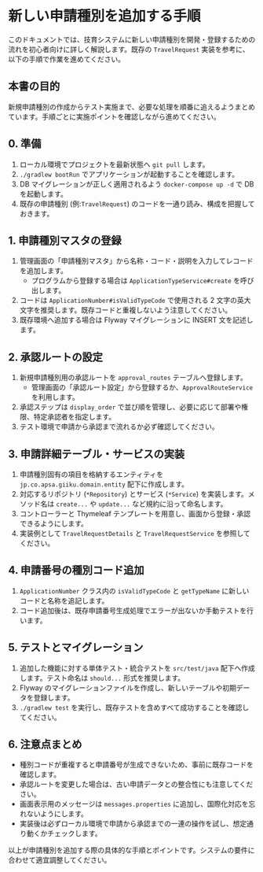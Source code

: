 # 新しい申請種別を追加する手順

このドキュメントでは、技育システムに新しい申請種別を開発・登録するための流れを初心者向けに詳しく解説します。既存の `TravelRequest` 実装を参考に、以下の手順で作業を進めてください。

## 本書の目的

新規申請種別の作成からテスト実施まで、必要な処理を順番に追えるようまとめています。手順ごとに実施ポイントを確認しながら進めてください。

## 0. 準備

1. ローカル環境でプロジェクトを最新状態へ `git pull` します。
2. `./gradlew bootRun` でアプリケーションが起動することを確認します。
3. DB マイグレーションが正しく適用されるよう `docker-compose up -d` で DB を起動します。
4. 既存の申請種別 (例:`TravelRequest`) のコードを一通り読み、構成を把握しておきます。

## 1. 申請種別マスタの登録

1. 管理画面の「申請種別マスタ」から名称・コード・説明を入力してレコードを追加します。
   - プログラムから登録する場合は `ApplicationTypeService#create` を呼び出します。
2. コードは `ApplicationNumber#isValidTypeCode` で使用される 2 文字の英大文字を推奨します。既存コードと重複しないよう注意してください。
3. 既存環境へ追加する場合は Flyway マイグレーションに INSERT 文を記述します。

## 2. 承認ルートの設定

1. 新規申請種別用の承認ルートを `approval_routes` テーブルへ登録します。
   - 管理画面の「承認ルート設定」から登録するか、`ApprovalRouteService` を利用します。
2. 承認ステップは `display_order` で並び順を管理し、必要に応じて部署や権限、特定承認者を指定します。
3. テスト環境で申請から承認まで流れるか必ず確認してください。

## 3. 申請詳細テーブル・サービスの実装

1. 申請種別固有の項目を格納するエンティティを `jp.co.apsa.giiku.domain.entity` 配下に作成します。
2. 対応するリポジトリ (`*Repository`) とサービス (`*Service`) を実装します。メソッド名は `create...` や `update...` など規約に沿って命名します。
3. コントローラーと Thymeleaf テンプレートを用意し、画面から登録・承認できるようにします。
4. 実装例として `TravelRequestDetails` と `TravelRequestService` を参照してください。

## 4. 申請番号の種別コード追加

1. `ApplicationNumber` クラス内の `isValidTypeCode` と `getTypeName` に新しいコードと名称を追記します。
2. コード追加後は、既存申請番号生成処理でエラーが出ないか手動テストを行います。

## 5. テストとマイグレーション

1. 追加した機能に対する単体テスト・統合テストを `src/test/java` 配下へ作成します。テスト命名は `should...` 形式を推奨します。
2. Flyway のマイグレーションファイルを作成し、新しいテーブルや初期データを登録します。
3. `./gradlew test` を実行し、既存テストを含めすべて成功することを確認してください。

## 6. 注意点まとめ

- 種別コードが重複すると申請番号が生成できないため、事前に既存コードを確認します。
- 承認ルートを変更した場合は、古い申請データとの整合性にも注意してください。
- 画面表示用のメッセージは `messages.properties` に追加し、国際化対応を忘れないようにします。
- 実装後は必ずローカル環境で申請から承認までの一連の操作を試し、想定通り動くかチェックします。

以上が申請種別を追加する際の具体的な手順とポイントです。システムの要件に合わせて適宜調整してください。
